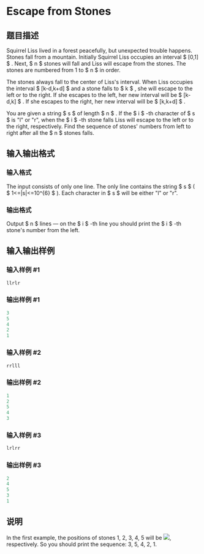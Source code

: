 # Escape from Stones

## 题目描述

Squirrel Liss lived in a forest peacefully, but unexpected trouble happens. Stones fall from a mountain. Initially Squirrel Liss occupies an interval $ [0,1] $ . Next, $ n $ stones will fall and Liss will escape from the stones. The stones are numbered from 1 to $ n $ in order.

The stones always fall to the center of Liss's interval. When Liss occupies the interval $ [k-d,k+d] $ and a stone falls to $ k $ , she will escape to the left or to the right. If she escapes to the left, her new interval will be $ [k-d,k] $ . If she escapes to the right, her new interval will be $ [k,k+d] $ .

You are given a string $ s $ of length $ n $ . If the $ i $ -th character of $ s $ is "l" or "r", when the $ i $ -th stone falls Liss will escape to the left or to the right, respectively. Find the sequence of stones' numbers from left to right after all the $ n $ stones falls.

## 输入输出格式

### 输入格式

The input consists of only one line. The only line contains the string $ s $ ( $ 1<=|s|<=10^{6} $ ). Each character in $ s $ will be either "l" or "r".

### 输出格式

Output $ n $ lines — on the $ i $ -th line you should print the $ i $ -th stone's number from the left.

## 输入输出样例

### 输入样例 #1

```cpp
llrlr

```
### 输出样例 #1

```cpp
3
5
4
2
1

```
### 输入样例 #2

```cpp
rrlll

```
### 输出样例 #2

```cpp
1
2
5
4
3

```
### 输入样例 #3

```cpp
lrlrr

```
### 输出样例 #3

```cpp
2
4
5
3
1

```
## 说明

In the first example, the positions of stones 1, 2, 3, 4, 5 will be ![](https://cdn.luogu.com.cn/upload/vjudge_pic/CF264A/c25aff142a5735311a4288820a328b17b4aeb12a.png), respectively. So you should print the sequence: 3, 5, 4, 2, 1.

